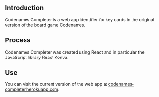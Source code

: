 ## Introduction
Codenames Completer is a web app identifier for key cards in the original version of the board game Codenames.

## Process
Codenames Completer was created using React and in particular the JavaScript library React Konva.

## Use
You can visit the current version of the web app at [codenames-completer.herokuapp.com](http://codenames-completer.herokuapp.com/).
